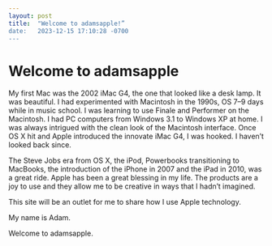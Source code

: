 ```yaml
---
layout: post
title:  "Welcome to adamsapple!”
date:   2023-12-15 17:10:28 -0700
---
```

# Welcome to adamsapple

My first Mac was the 2002 iMac G4, the one that looked like a desk lamp. It was beautiful. I had experimented with Macintosh in the 1990s, OS 7–9 days while in music school. I was learning to use Finale and Performer on the Macintosh. I had PC computers from Windows 3.1 to Windows XP at home. I was always intrigued with the clean look of the Macintosh interface. Once OS X hit and Apple introduced the innovate iMac G4, I was hooked. I haven’t looked back since.

The Steve Jobs era from OS X, the iPod, Powerbooks transitioning to MacBooks, the introduction of the iPhone in 2007 and the iPad in 2010, was a great ride. Apple has been a great blessing in my life. The products are a joy to use and they allow me to be creative in ways that I hadn’t imagined.

This site will be an outlet for me to share how I use Apple technology.

My name is Adam.

Welcome to adamsapple.